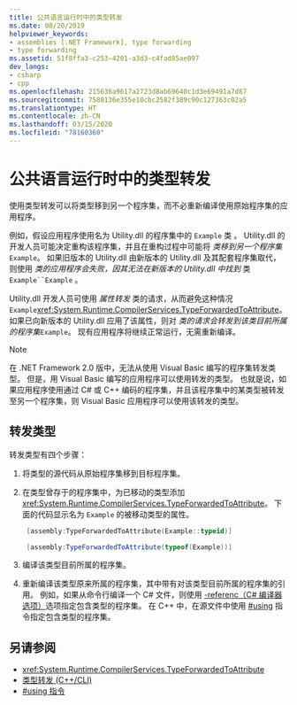 ```yaml
---
title: 公共语言运行时中的类型转发
ms.date: 08/20/2019
helpviewer_keywords:
- assemblies [.NET Framework], type forwarding
- type forwarding
ms.assetid: 51f8ffa3-c253-4201-a3d3-c4fad85ae097
dev_langs:
- csharp
- cpp
ms.openlocfilehash: 215636a9617a2723d8ab69640c1d3e69491a7d87
ms.sourcegitcommit: 7588136e355e10cbc2582f389c90c127363c02a5
ms.translationtype: HT
ms.contentlocale: zh-CN
ms.lasthandoff: 03/15/2020
ms.locfileid: "78160360"
---
```

# <a name="type-forwarding-in-the-common-language-runtime"></a>公共语言运行时中的类型转发
使用类型转发可以将类型移到另一个程序集，而不必重新编译使用原始程序集的应用程序。  
  
 例如，假设应用程序使用名为 Utility.dll 的程序集中的 `Example` 类  。 Utility.dll 的开发人员可能决定重构该程序集，并且在重构过程中可能将  *类移到另一个程序集*`Example`。 如果旧版本的 Utility.dll 由新版本的 Utility.dll 及其配套程序集取代，则使用 *类的应用程序会失败，因其无法在新版本的 Utility.dll 中找到* 类  `Example``Example`  。  
  
 Utility.dll 开发人员可使用 *属性转发* 类的请求，从而避免这种情况`Example`<xref:System.Runtime.CompilerServices.TypeForwardedToAttribute>。 如果已向新版本的 Utility.dll 应用了该属性，则对  *类的请求会转发到该类目前所属的程序集*`Example`。 现有应用程序将继续正常运行，无需重新编译。  
  
> [!NOTE]
> 在 .NET Framework 2.0 版中，无法从使用 Visual Basic 编写的程序集转发类型。 但是，用 Visual Basic 编写的应用程序可以使用转发的类型。 也就是说，如果应用程序使用通过 C# 或 C++ 编码的程序集，并且该程序集中的某类型被转发至另一个程序集，则 Visual Basic 应用程序可以使用该转发的类型。  
  
## <a name="forward-types"></a>转发类型  
 转发类型有四个步骤：  
  
1. 将类型的源代码从原始程序集移到目标程序集。  

2. 在类型曾存于的程序集中，为已移动的类型添加 <xref:System.Runtime.CompilerServices.TypeForwardedToAttribute>。 下面的代码显示名为 `Example` 的被移动类型的属性。  

   ```cpp  
    [assembly:TypeForwardedToAttribute(Example::typeid)]  
   ```

   ```csharp  
    [assembly:TypeForwardedToAttribute(typeof(Example))]  
   ```  

3. 编译该类型目前所属的程序集。  

4. 重新编译该类型原来所属的程序集，其中带有对该类型目前所属的程序集的引用。 例如，如果从命令行编译一个 C# 文件，则使用 [-referenc（C# 编译器选项）](../../csharp/language-reference/compiler-options/reference-compiler-option.md)选项指定包含类型的程序集。 在 C++ 中，在源文件中使用 [#using](/cpp/preprocessor/hash-using-directive-cpp) 指令指定包含类型的程序集。  
  
## <a name="see-also"></a>另请参阅

- <xref:System.Runtime.CompilerServices.TypeForwardedToAttribute>
- [类型转发 (C++/CLI)](/cpp/windows/type-forwarding-cpp-cli)
- [#using 指令](/cpp/preprocessor/hash-using-directive-cpp)
